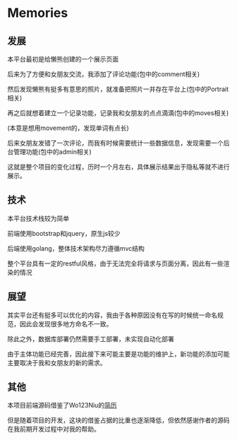 # Memories

## 发展
本平台最初是给懒熊创建的一个展示页面

后来为了方便和女朋友交流，我添加了评论功能(包中的comment相关)

然后发现懒熊有挺多有意思的照片，就准备把照片一并存在平台上(包中的Portrait相关)

再之后就想着建立一个记录功能，记录我和女朋友的点点滴滴(包中的moves相关)

(本意是想用movement的，发现单词有点长)

后来女朋友发错了一次评论，而我有时候需要统计一些数据信息，发现需要一个后台管理功能(包中的admin相关)

这就是整个项目的变化过程，历时一个月左右，具体展示结果出于隐私等就不进行展示。

## 技术
本平台技术栈较为简单

前端使用bootstrap和jquery，原生js较少

后端使用golang，整体技术架构尽力遵循mvc结构

整个平台具有一定的restful风格，由于无法完全将请求与页面分离，因此有一些渲染的情况

## 展望
其实平台还有挺多可以优化的内容，我由于各种原因没有在写的时候统一命名规范，因此会发现很多地方命名不一致。

除此之外，数据库部署仍然需要手工部署，未实现自动化部署

由于主体功能已经完善，因此接下来可能主要是功能的维护上，新功能的添加可能主要取决于我和女朋友的新的需求。

## 其他

本项目前端源码借鉴了Wo123Niu的[简历](https://github.com/Wo123Niu/Resume)

但是随着项目的开发，这块的借鉴占据的比重也逐渐降低，但依然感谢作者的源码在我前期开发过程中对我的帮助。

